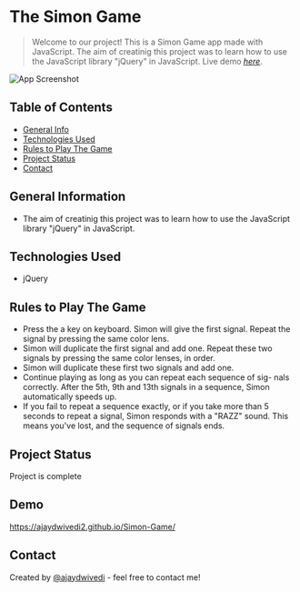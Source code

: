 # The Simon Game
> Welcome to our project! This is a Simon Game app made with JavaScript. The aim of creatinig this project was to learn how to use the JavaScript library "jQuery" in JavaScript.
> Live demo [_here_](https://ajaydwivedi2.github.io/Simon-Game/). <!-- If you have the project hosted somewhere, include the link here. -->

![App Screenshot](https://raw.githubusercontent.com/Ajaydwivedi2/Simon-Game/main/SimonGame.png)

## Table of Contents
* [General Info](#general-information)
* [Technologies Used](#technologies-used)
* [Rules to Play The Game](#rules-to-play-the-game)
* [Project Status](#project-status)
* [Contact](#contact)


## General Information
- The aim of creatinig this project was to learn how to use the JavaScript library "jQuery" in JavaScript.

## Technologies Used
- jQuery

## Rules to Play The Game
-  Press the a key on keyboard. Simon will give the first signal. Repeat the signal by pressing the same color lens.
- Simon will duplicate the first signal and add one. Repeat these two signals by pressing the same color lenses, in order.
- Simon will duplicate these first two signals and add one.
- Continue playing as long as you can repeat each sequence of sig- nals correctly. After the 5th, 9th and 13th signals in a sequence, Simon automatically speeds up.
- If you fail to repeat a sequence exactly, or if you take more than 5 seconds to repeat a signal, Simon responds with a "RAZZ" sound. This means you've lost, and the sequence of signals ends.



## Project Status
Project is complete

## Demo

https://ajaydwivedi2.github.io/Simon-Game/

## Contact
Created by [@ajaydwivedi](https://github.com/Ajaydwivedi2) - feel free to contact me!
